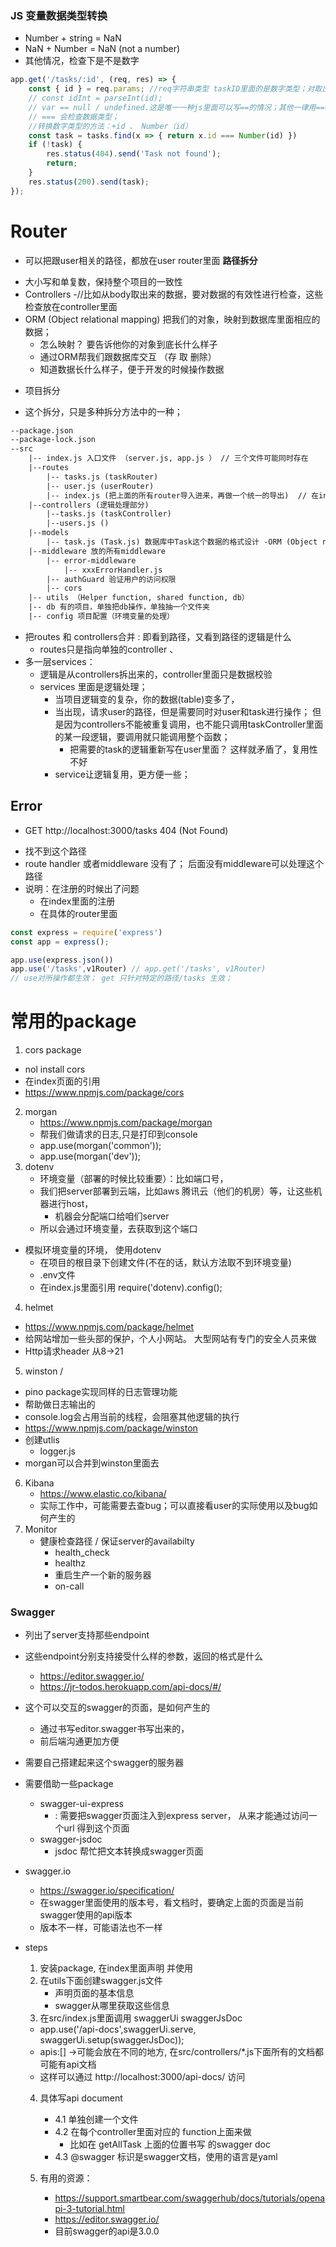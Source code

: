 
### JS 变量数据类型转换 
* Number + string = NaN
* NaN + Number  = NaN (not a number)
* 其他情况，检查下是不是数字 

```js
app.get('/tasks/:id', (req, res) => {
    const { id } = req.params; //req字符串类型 taskID里面的是数字类型；对取出来的值进行转换 Number(id)
    // const idInt = parseInt(id);
    // var == null / undefined.这是唯一一种js里面可以写==的情况；其他一律用===等号
    // === 会检查数据类型；
    //转换数字类型的方法：+id 、 Number（id）
    const task = tasks.find(x => { return x.id === Number(id) })
    if (!task) {
        res.status(404).send('Task not found');
        return;
    }
    res.status(200).send(task);
});
```
# Router 
* 可以把跟user相关的路径，都放在user router里面 
**路径拆分** 
- 大小写和单复数，保持整个项目的一致性 
- Controllers -//比如从body取出来的数据，要对数据的有效性进行检查，这些检查放在controller里面
- ORM (Object relational mapping) 把我们的对象，映射到数据库里面相应的数据； 
    - 怎么映射？ 要告诉他你的对象到底长什么样子
    - 通过ORM帮我们跟数据库交互 （存 取 删除）
    - 知道数据长什么样子，便于开发的时候操作数据

* 项目拆分 
- 这个拆分，只是多种拆分方法中的一种；
```txt
--package.json
--package-lock.json
--src
    |-- index.js 入口文件 （server.js, app.js ） // 三个文件可能同时存在 
    |--routes
        |-- tasks.js (taskRouter)
        |-- user.js (userRouter)
        |-- index.js (把上面的所有router导入进来，再做一个统一的导出)  // 在index里面知道有那些路径
    |--controllers (逻辑处理部分) 
        |--tasks.js (taskController)
        |--users.js ()
    |--models
        |-- task.js (Task.js) 数据库中Task这个数据的格式设计 -ORM (Object relational mapping)，跟数据库交互
    |--middleware 放的所有middleware 
        |-- error-middleware
            |-- xxxErrorHandler.js
        |-- authGuard 验证用户的访问权限
        |-- cors 
    |-- utils （Helper function, shared function, db）
    |-- db 有的项目，单独把db操作，单独抽一个文件夹
    |-- config 项目配置（环境变量的处理） 

```
- 把routes 和 controllers合并 : 即看到路径，又看到路径的逻辑是什么 
    - routes只是指向单独的controller 、
- 多一层services：
    - 逻辑是从controllers拆出来的，controller里面只是数据校验 
    - services 里面是逻辑处理； 
        - 当项目逻辑变的复杂，你的数据(table)变多了，
        - 当出现，请求user的路径，但是需要同时对user和task进行操作； 但是因为controllers不能被重复调用，也不能只调用taskController里面的某一段逻辑，要调用就只能调用整个函数；
            - 把需要的task的逻辑重新写在user里面？ 这样就矛盾了，复用性不好
        - service让逻辑复用，更方便一些；


## Error
* GET http://localhost:3000/tasks 404 (Not Found)
 - 找不到这个路径
 - route handler 或者middleware 没有了； 后面没有middleware可以处理这个路径
 - 说明：在注册的时候出了问题
   - 在index里面的注册 
   - 在具体的router里面
 
```js
const express = require('express')
const app = express();

app.use(express.json())
app.use('/tasks',v1Router) // app.get('/tasks', v1Router) 
// use对所操作都生效； get 只针对特定的路径/tasks 生效；
```

# 常用的package 
1. cors package 
 - nol install cors
 - 在index页面的引用 
 - https://www.npmjs.com/package/cors
2. morgan
    - https://www.npmjs.com/package/morgan
    - 帮我们做请求的日志,只是打印到console
    - app.use(morgan('common'));
    - app.use(morgan('dev'));
3. dotenv
   - 环境变量（部署的时候比较重要）：比如端口号，
   - 我们把server部署到云端，比如aws 腾讯云（他们的机房）等，让这些机器进行host，
     - 机器会分配端口给咱们server 
   - 所以会通过环境变量，去获取到这个端口
* 模拟环境变量的环境， 使用dotenv
  * 在项目的根目录下创建文件(不在的话，默认方法取不到环境变量)
  * .env文件 
  * 在index.js里面引用 require('dotenv).config();
4. helmet
 *  https://www.npmjs.com/package/helmet
 * 给网站增加一些头部的保护，个人小网站。 大型网站有专门的安全人员来做 
 * Http请求header 从8->21
5. winston / 
 * pino package实现同样的日志管理功能 
 * 帮助做日志输出的
 * console.log会占用当前的线程，会阻塞其他逻辑的执行 
 * https://www.npmjs.com/package/winston
 * 创建utlis
    - logger.js
 * morgan可以合并到winston里面去 

6. Kibana
    * https://www.elastic.co/kibana/ 
    * 实际工作中，可能需要去查bug；可以直接看user的实际使用以及bug如何产生的
7. Monitor
    * 健康检查路径 / 保证server的availabilty
        - health_check
        - healthz 
        - 重启生产一个新的服务器 
        - on-call

### Swagger
* 列出了server支持那些endpoint
* 这些endpoint分别支持接受什么样的参数，返回的格式是什么 
    - https://editor.swagger.io/
    - https://jr-todos.herokuapp.com/api-docs/#/ 
* 这个可以交互的swagger的页面，是如何产生的
    - 通过书写editor.swagger书写出来的，
    - 前后端沟通更加方便 
* 需要自己搭建起来这个swagger的服务器 
* 需要借助一些package 
    - swagger-ui-express 
        - : 需要把swagger页面注入到express server， 从来才能通过访问一个url 得到这个页面
    - swagger-jsdoc
        - jsdoc 帮忙把文本转换成swagger页面 

* swagger.io
    - https://swagger.io/specification/
    - 在swagger里面使用的版本号，看文档时，要确定上面的页面是当前swagger使用的api版本
    - 版本不一样，可能语法也不一样
* steps 
    1. 安装package, 在index里面声明 并使用
    2. 在utils下面创建swagger.js文件 
        - 声明页面的基本信息
        - swagger从哪里获取这些信息 
    3. 在src/index.js里面调用 swaggerUi swaggerJsDoc 
     - app.use('/api-docs',swaggerUi.serve, swaggerUi.setup(swaggerJsDoc)); 
     - apis:[] ->可能会放在不同的地方, 在src/controllers/*.js下面所有的文档都可能有api文档
     - 这样可以通过 http://localhost:3000/api-docs/ 访问

     4. 具体写api document 
        - 4.1 单独创建一个文件 
        - 4.2 在每个controller里面对应的 function上面来做
            - 比如在 getAllTask 上面的位置书写 的swagger doc 
        - 4.3 @swagger 标识是swagger文档，使用的语言是yaml 
            
    5. 有用的资源：
        - https://support.smartbear.com/swaggerhub/docs/tutorials/openapi-3-tutorial.html
        - https://editor.swagger.io/ 
        - 目前swagger的api是3.0.0 
